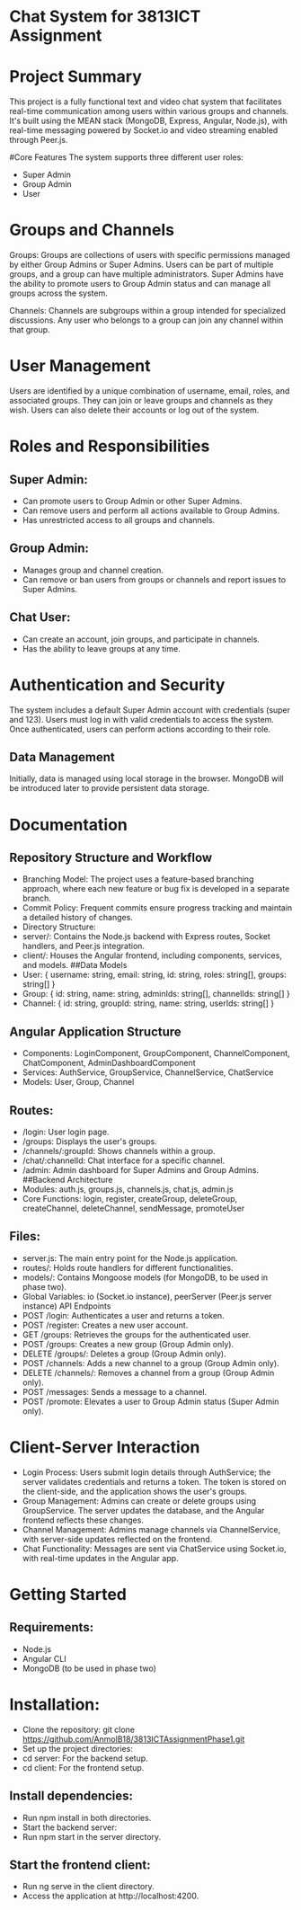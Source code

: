 # Chat System for 3813ICT Assignment
# Project Summary

This project is a fully functional text and video chat system that facilitates real-time communication among users within various groups and channels. It's built using the MEAN stack (MongoDB, Express, Angular, Node.js), with real-time messaging powered by Socket.io and video streaming enabled through Peer.js.

#Core Features
The system supports three different user roles:
- Super Admin
- Group Admin
- User

# Groups and Channels
Groups: Groups are collections of users with specific permissions managed by either Group Admins or Super Admins. Users can be part of multiple groups, and a group can have multiple administrators. Super Admins have the ability to promote users to Group Admin status and can manage all groups across the system.

Channels: Channels are subgroups within a group intended for specialized discussions. Any user who belongs to a group can join any channel within that group.

# User Management
Users are identified by a unique combination of username, email, roles, and associated groups. They can join or leave groups and channels as they wish. Users can also delete their accounts or log out of the system.

# Roles and Responsibilities
## Super Admin:
- Can promote users to Group Admin or other Super Admins.
- Can remove users and perform all actions available to Group Admins.
- Has unrestricted access to all groups and channels.
## Group Admin:
- Manages group and channel creation.
- Can remove or ban users from groups or channels and report issues to Super Admins.
## Chat User:
- Can create an account, join groups, and participate in channels.
- Has the ability to leave groups at any time.
# Authentication and Security
The system includes a default Super Admin account with credentials (super and 123).
Users must log in with valid credentials to access the system.
Once authenticated, users can perform actions according to their role.
## Data Management
Initially, data is managed using local storage in the browser. MongoDB will be introduced later to provide persistent data storage.

# Documentation
## Repository Structure and Workflow
- Branching Model: The project uses a feature-based branching approach, where each new feature or bug fix is developed in a separate branch.
- Commit Policy: Frequent commits ensure progress tracking and maintain a detailed history of changes.
- Directory Structure:
- server/: Contains the Node.js backend with Express routes, Socket handlers, and Peer.js integration.
- client/: Houses the Angular frontend, including components, services, and models.
##Data Models
- User: { username: string, email: string, id: string, roles: string[], groups: string[] }
- Group: { id: string, name: string, adminIds: string[], channelIds: string[] }
- Channel: { id: string, groupId: string, name: string, userIds: string[] }
## Angular Application Structure
- Components: LoginComponent, GroupComponent, ChannelComponent, ChatComponent, AdminDashboardComponent
- Services: AuthService, GroupService, ChannelService, ChatService
- Models: User, Group, Channel
## Routes:
- /login: User login page.
- /groups: Displays the user's groups.
- /channels/:groupId: Shows channels within a group.
- /chat/:channelId: Chat interface for a specific channel.
- /admin: Admin dashboard for Super Admins and Group Admins.
##Backend Architecture
- Modules: auth.js, groups.js, channels.js, chat.js, admin.js
- Core Functions: login, register, createGroup, deleteGroup, createChannel, deleteChannel, sendMessage, promoteUser
## Files:
- server.js: The main entry point for the Node.js application.
- routes/: Holds route handlers for different functionalities.
- models/: Contains Mongoose models (for MongoDB, to be used in phase two).
- Global Variables: io (Socket.io instance), peerServer (Peer.js server instance)
API Endpoints
- POST /login: Authenticates a user and returns a token.
- POST /register: Creates a new user account.
- GET /groups: Retrieves the groups for the authenticated user.
- POST /groups: Creates a new group (Group Admin only).
- DELETE /groups/: Deletes a group (Group Admin only).
- POST /channels: Adds a new channel to a group (Group Admin only).
- DELETE /channels/: Removes a channel from a group (Group Admin only).
- POST /messages: Sends a message to a channel.
- POST /promote: Elevates a user to Group Admin status (Super Admin only).
# Client-Server Interaction
- Login Process: Users submit login details through AuthService; the server validates credentials and returns a token. The token is stored on the client-side, and the application shows the user's groups.
- Group Management: Admins can create or delete groups using GroupService. The server updates the database, and the Angular frontend reflects these changes.
- Channel Management: Admins manage channels via ChannelService, with server-side updates reflected on the frontend.
- Chat Functionality: Messages are sent via ChatService using Socket.io, with real-time updates in the Angular app.
# Getting Started
## Requirements:
- Node.js
- Angular CLI
- MongoDB (to be used in phase two)
# Installation:
- Clone the repository: git clone https://github.com/AnmolB18/3813ICTAssignmentPhase1.git
- Set up the project directories:
- cd server: For the backend setup.
- cd client: For the frontend setup.
## Install dependencies:
- Run npm install in both directories.
- Start the backend server:
- Run npm start in the server directory.
## Start the frontend client:
- Run ng serve in the client directory.
- Access the application at http://localhost:4200.
